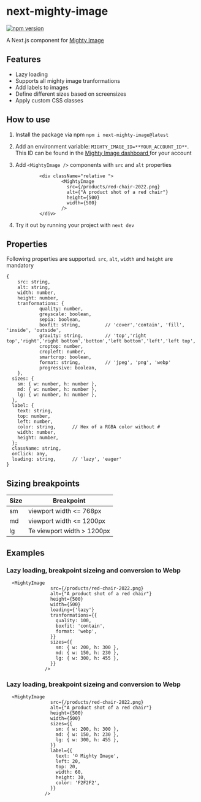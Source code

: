 # next-mighty-image
[![npm version](https://badge.fury.io/js/next-mighty-image.svg)](https://badge.fury.io/js/next-mighty-image)

A Next.js component for [Mighty Image](https://www.mightyimage.io)

## Features
- Lazy loading
- Supports all mighty image tranformations
- Add labels to images
- Define different sizes based on screensizes
- Apply custom CSS classes

## How to use
1. Install the package via npm `npm i next-mighty-image@latest`

2. Add an environment variable: `MIGHTY_IMAGE_ID=**YOUR_ACCOUNT_ID**`. This ID can be found in the [Mighty Image dashboard ](https://app.mightyimage.io) for your account

3. Add `<MightyImage />` components with `src` and `alt` properties

````
            <div className="relative ">
                    <MightyImage
                      src={/products/red-chair-2022.png}
                      alt={"A product shot of a red chair"}
                      height={500}
                      width={500}
                    />
            </div>
````

4. Try it out by running your project with `next dev`

## Properties
Following properties are supported. 
`src`, `alt`, `width` and `height` are mandatory

````
{
    src: string,
    alt: string,
    width: number,
    height: number,
    tranformations: { 
            quality: number, 
            greyscale: boolean, 
            sepia: boolean, 
            boxfit: string,         // 'cover','contain', 'fill', 'inside', 'outside',
            gravity: string,        // 'top','right top','right','right bottom','bottom','left bottom','left','left top',
            croptop: number, 
            cropleft: number, 
            smartcrop: boolean, 
            format: string,         // 'jpeg', 'png', 'webp'
            progressive: boolean, 
    },
  sizes: {
    sm: { w: number, h: number },
    md: { w: number, h: number },
    lg: { w: number, h: number },
  },
  label: {
    text: string,
    top: number,
    left: number,
    color: string,      // Hex of a RGBA color without #
    width: number,
    height: number,
  };
  className: string, 
  onClick: any, 
  loading: string,      // 'lazy', 'eager'
}
  ````

## Sizing breakpoints
| Size | Breakpoint |
| ----------- | ----------- |
| sm | viewport width <= 768px | 
| md |  viewport width <= 1200px |
| lg | Te viewport width > 1200px |

## Examples

### Lazy loading, breakpoint sizeing and conversion to Webp

````
  <MightyImage
                src={/products/red-chair-2022.png}
                alt={"A product shot of a red chair"}
                height={500}
                width={500}
                loading={'lazy'}
                tranformations={{
                  quality: 100,
                  boxfit: 'contain',
                  format: 'webp',
                }}
                sizes={{
                  sm: { w: 200, h: 300 },
                  md: { w: 150, h: 230 },
                  lg: { w: 300, h: 455 },
                }}
              />
````
### Lazy loading, breakpoint sizeing and conversion to Webp

````
  <MightyImage
                src={/products/red-chair-2022.png}
                alt={"A product shot of a red chair"}
                height={500}
                width={500}
                sizes={{
                  sm: { w: 200, h: 300 },
                  md: { w: 150, h: 230 },
                  lg: { w: 300, h: 455 },
                }}
                label={{
                  text: '© Mighty Image',
                  left: 20,
                  top: 20,
                  width: 60,
                  height: 30,
                  color: 'F2F2F2',
                }}
              />
````